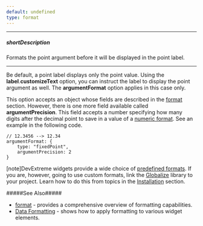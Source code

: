 ```yaml
---
default: undefined
type: format
---
```

---
##### shortDescription
Formats the point argument before it will be displayed in the point label.

---
Be default, a point label displays only the point value. Using the **label**.**customizeText** option, you can instruct the label to display the point argument as well. The **argumentFormat** option applies in this case only.

This option accepts an object whose fields are described in the [format](/api-reference/50%20Common/Object%20Structures/format '/Documentation/ApiReference/Common/Object_Structures/format/') section. However, there is one more field available called **argumentPrecision**. This field accepts a number specifying how many digits after the decimal point to save in a value of a [numeric format](/api-reference/50%20Common/Object%20Structures/format/type.md '/Documentation/ApiReference/Common/Object_Structures/format/#type'). See an example in the following code.

    // 12.3456 --> 12.34
    argumentFormat: {
        type: "fixedPoint",
        argumentPrecision: 2
    }

[note]DevExtreme widgets provide a wide choice of [predefined formats](/api-reference/50%20Common/Object%20Structures/format/type.md '/Documentation/ApiReference/Common/Object_Structures/format/#type'). If you are, however, going to use custom formats, link the [Globalize](https://github.com/jquery/globalize) library to your project. Learn how to do this from topics in the [Installation](/Documentation/17_1/Guide/Getting_Started/Installation/Local_Scripts/) section.

#####See Also#####
- [format](/api-reference/50%20Common/Object%20Structures/format '/Documentation/ApiReference/Common/Object_Structures/format/') - provides a comprehensive overview of formatting capabilities.
- [Data Formatting](/Documentation/Guide/Widgets/Common/Data_Visualization_Widgets/Data_Formatting/#Data_Formatting) - shows how to apply formatting to various widget elements.